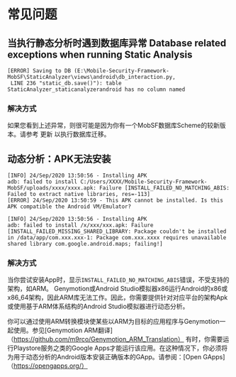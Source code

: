 # 常见问题

## 当执行静态分析时遇到数据库异常 Database related exceptions when running Static Analysis

```
[ERROR] Saving to DB (E:\Mobile-Security-Framework-MobSF\StaticAnalyzer\views\android\db_interaction.py,
 LINE 236 "static_db.save()"): table StaticAnalyzer_staticanalyzerandroid has no column named 
```

### 解决方式

如果您看到上述异常，则很可能是因为你有一个MobSF数据库Scheme的较新版本。请参考 更新 以执行数据库迁移。


## 动态分析：APK无法安装


```
[INFO] 24/Sep/2020 13:50:56 - Installing APK
adb: failed to install C:/Users/XXXX/Mobile-Security-Framework-MobSF/uploads/xxxx/xxxx.apk: Failure [INSTALL_FAILED_NO_MATCHING_ABIS: Failed to extract native libraries, res=-113]
[ERROR] 24/Sep/2020 13:50:59 - This APK cannot be installed. Is this APK compatible the Android VM/Emulator?
```

```
[INFO] 24/Sep/2020 13:50:56 - Installing APK
adb: failed to install /x/xxx/xxx.apk: Failure [INSTALL_FAILED_MISSING_SHARED_LIBRARY: Package couldn't be installed in /data/app/com.xxx.xxx-1: Package com.xxx.xxxx requires unavailable shared library com.google.android.maps; failing!]
```

### 解决方式

当你尝试安装App时，显示`INSTALL_FAILED_NO_MATCHING_ABIS`错误，不受支持的架构，如ARM。
Genymotion或Android Studio模拟器x86运行Android的x86或x86_64架构，因此ARM库无法工作。因此，你需要提供针对对应平台的架构Apk或使用基于ARM体系结构的Android Studio模拟器进行动态分析。


你可以通过使用ARM转换模块使某些以ARM为目标的应用程序与Genymotion一起使用。参见[Genymotion ARM翻译]（https://github.com/m9rco/Genymotion_ARM_Translation）
有时，你需要运行Playstore服务之类的Google Apps才能运行该应用。在这种情况下，你必须将为用于动态分析的Android版本安装正确版本的GApp。请参阅：[Open GApps]（https://opengapps.org/）

